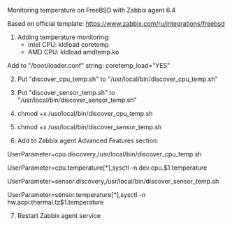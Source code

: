 Monitoring temperature on FreeBSD with Zabbix agent 6.4

Based on official template: https://www.zabbix.com/ru/integrations/freebsd

1. Adding temperature monitoring:
   * Intel CPU: kldload coretemp
   * AMD CPU: kldload amdtemp.ko

Add to "/boot/loader.conf" string: coretemp_load="YES"

2. Put "discover_cpu_temp.sh" to "/usr/local/bin/discover_cpu_temp.sh"
   
4. Put "discover_sensor_temp.sh" to "/usr/local/bin/discover_sensor_temp.sh"
   
6. chmod +x /usr/local/bin/discover_cpu_temp.sh
   
8. chmod +x /usr/local/bin/discover_sensor_temp.sh
   
10. Add to Zabbix agent Advanced Features section:

UserParameter=cpu.discovery,/usr/local/bin/discover_cpu_temp.sh

UserParameter=cpu.temperature[*],sysctl -n dev.cpu.$1.temperature

UserParameter=sensor.discovery,/usr/local/bin/discover_sensor_temp.sh

UserParameter=sensor.temperature[*],sysctl -n hw.acpi.thermal.tz$1.temperature

7. Restart Zabbix agent service
